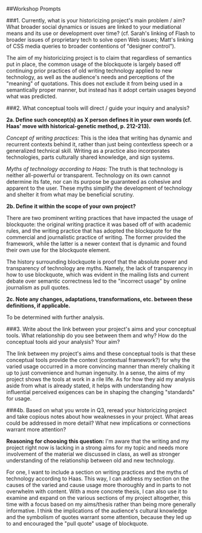 ##Workshop Prompts

###1. Currently, what is your historicizing project's main problem / aim? What broader social dynamics or issues are linked to your mediational means and its use or development over time? (cf. Sarah's linking of Flash to broader issues of proprietary tech to solve open Web issues; Matt's linking of CSS media queries to broader contentions of “designer control”).

The aim of my historicizing project is to claim that regardless of semantics put in place, the common usage of the blockquote is largely based off continuing prior practices of old writing technology applied to new technology, as well as the audience's needs and perceptions of the "meaning" of quotations. This does not exclude it from being used in a semantically proper manner, but instead has it adopt certain usages beyond what was predicted.


###2. What conceptual tools will direct / guide your inquiry and analysis?


**2a. Define such concept(s) as X person defines it in your own words (cf. Haas' move with historical-genetic method, p. 212-213).**

_Concept of writing practices:_ This is the idea that writing has dynamic and recurrent contexts behind it, rather than just being contextless speech or a generalized technical skill. Writing as a practice also incorporates technologies, parts culturally shared knowledge, and sign systems.

_Myths of technology according to Haas:_ The truth is that technology is neither all-powerful or transparent. Technology on its own cannot determine its fate, nor can its purpose be guaranteed as cohesive and apparent to the user. These myths simplify the development of technology and shelter it from what may be beneficial scrutiny.

**2b. Define it within the scope of your own project?**

There are two prominent writing practices that have impacted the usage of blockquote: the original writing practice it was based off of with academic rules, and the writing practice that has adopted the blockquote for the commercial and journalistic practice of writing. The former provided the framework, while the latter is a newer context that is dynamic and found their own use for the blockquote element.

The history surrounding blockquote is proof that the absolute power and transparency of technology are myths. Namely, the lack of transparency in how to use blockquote, which was evident in the mailing lists and current debate over semantic correctness led to the "incorrect usage" by online journalism as pull quotes.

**2c. Note any changes, adaptations, transformations, etc. between these definitions, if applicable.** 

To be determined with further analysis.


###3. Write about the link between your project's aims and your conceptual tools. What relationship do you see between them and why? How do the conceptual tools aid your analysis? Your aim?

The link between my project's aims and these conceptual tools is that these conceptual tools provide the context (contextual framework?) for why the varied usage occurred in a more convincing manner than merely chalking it up to just convenience and human ingenuity. In a sense, the aims of my project shows the tools at work in a rile life. As for how they aid my analysis aside from what is already stated, it helps with understanding how influential perceived exigences can be in shaping the changing "standards" for usage.


###4b. Based on what you wrote in Q3, reread your historicizing project and take copious notes about how weaknesses in your project. What areas could be addressed in more detail? What new implications or connections warrant more attention?

**Reasoning for choosing this question:** I'm aware that the writing and my project right now is lacking in a strong aims for my topic and needs more involvement of the material we discussed in class, as well as stronger understanding of the relationship between old and new technology.

For one, I want to include a section on writing practices and the myths of technology according to Haas. This way, I can address my section on the causes of the varied and cause usage more thoroughly and in parts to not overwhelm with content. With a more concrete thesis, I can also use it to examine and expand on the various sections of my project altogether, this time with a focus based on my aims/thesis rather than being more generally informative. I think the implications of the audience's cultural knowledge and the symbolism of quotes warrant some attention, because they led up to and encouraged the "pull quote" usage of blockquote.